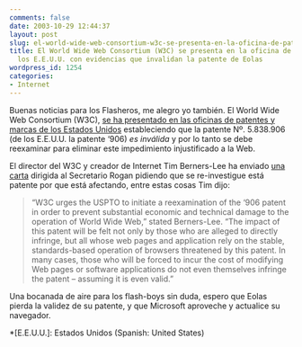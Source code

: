 ```yaml
---
comments: false
date: 2003-10-29 12:44:37
layout: post
slug: el-world-wide-web-consortium-w3c-se-presenta-en-la-oficina-de-patentes-de-los-eeuu-con-evidencias-que-invalidan-la-patente-de-eolas
title: El World Wide Web Consortium (W3C) se presenta en la oficina de patentes de
  los E.E.U.U. con evidencias que invalidan la patente de Eolas
wordpress_id: 1254
categories:
- Internet
---
```


Buenas noticias para los Flasheros, me alegro yo también. El World Wide Web Consortium (W3C), [se ha presentado en las oficinas de patentes y marcas de los Estados Unidos](http://www.w3.org/2003/10/28-906-briefing) estableciendo que la patente N&ordm;. 5.838.906 (de los E.E.U.U. la patente &#8216;906) _es inválida_ y por lo tanto se debe reexaminar para eliminar este impedimiento injustificado a la Web. 





El director del W3C y creador de Internet Tim Berners-Lee ha enviado [una carta](http://www.w3.org/2003/10/27-rogan.html) dirigida al Secretario Rogan pidiendo que se re-investigue está patente por que está afectando, entre estas cosas Tim dijo:





> “W3C urges the USPTO to initiate a reexamination of the &#8216;906 patent in order to prevent substantial economic and technical damage to the operation of World Wide Web,” stated Berners-Lee. “The impact of this patent will be felt not only by those who are alleged to directly infringe, but all whose web pages and application rely on the stable, standards-based operation of browsers threatened by this patent. In many cases, those who will be forced to incur the cost of modifying Web pages or software applications do not even themselves infringe the patent – assuming it is even valid.”





Una bocanada de aire para los flash-boys sin duda, espero que Eolas pierda la validez de su patente, y que Microsoft aproveche y actualice su navegador.




 
  *[E.E.U.U.]: Estados Unidos (Spanish: United States)
